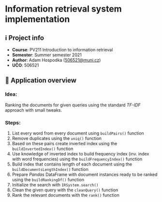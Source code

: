 # Information retrieval system implementation

## ℹ️ Project info
*   **Course**: PV211 Introduction to information retrieval
*   **Semester**: Summer semester 2021
*   **Author**: Adam Hospodka ([506521@muni.cz](mailto:506521@muni.cz))
*   **UČO**: 506521

## 🧭 Application overview

### Idea:
Ranking the documents for given queries using the standard *TF-IDF* approach with small tweaks.

### Steps:
1. List every word from every document using ```buildPairs()``` function
2. Remove duplicates using the ```uniq()``` function
3. Based on these pairs create inverted index using the ```buildInvertedIndex()``` function
4. Use knowledge of inverted index to build frequency index (inv. index with word frequencies) using the ```buildFrequencyIndex()``` function
5. Build index that contains length of each document using the ```buildDocumentsLengthIndex()``` function
6. Prepare *Pandas* DataFrame with document instances ready to be ranked using the ```buildRankingDf()``` function
7. Initialize the search with ```IRSystem.search()```
8. Clean the given query with the ```cleanQuery()``` function
9. Rank the relevant documents with the ```rank()``` function


